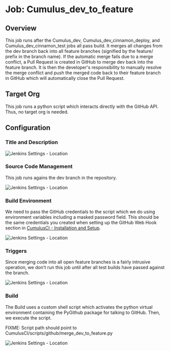 # Job: Cumulus_dev_to_feature

## Overview

This job runs after the Cumulus_dev, Cumulus_dev_cinnamon_deploy, and Cumulus_dev_cinnamon_test jobs all pass build.  It merges all changes from the dev branch back into all feature branches (signified by the feature/ prefix in the branch name).  If the automatic merge fails due to a merge conflict, a Pull Request is created in GitHub to merge dev back into the feature branch.  It is then the developer's responsibility to manually resolve the merge conflict and push the merged code back to their feature branch in GitHub which will automatically close the Pull Request.

## Target Org

This job runs a python script which interacts directly with the GitHub API.  Thus, no target org is needed.

## Configuration

### Title and Description

![Jenkins Settings - Location](https://raw.github.com/SalesforceFoundation/CumulusCI/master/docs/jobs/cumulus_dev_to_feature-title.png)

### Source Code Management

This job runs agains the dev branch in the repository.

![Jenkins Settings - Location](https://raw.github.com/SalesforceFoundation/CumulusCI/master/docs/jobs/cumulus_dev_to_feature-scm.png)

### Build Environment

We need to pass the GitHub credentials to the script which we do using environment variables including a masked password field.  This should be the same credentials you created when setting up the GitHub Web Hook section in [CumulusCI - Installation and Setup](https://github.com/SalesforceFoundation/CumulusCI/blob/master/docs/setup/README.md).

![Jenkins Settings - Location](https://raw.github.com/SalesforceFoundation/CumulusCI/master/docs/jobs/cumulus_dev_to_feature-build_environment.png)

### Triggers

Since merging code into all open feature branches is a fairly intrusive operation, we don't run this job until after all test builds have passed against the branch.

![Jenkins Settings - Location](https://raw.github.com/SalesforceFoundation/CumulusCI/master/docs/jobs/cumulus_dev_to_feature-triggers.png)

### Build

The Build uses a custom shell script which activates the python virtual environment containing the PyGithub package for talking to GitHub.  Then, we execute the script.

FIXME: Script path should point to CumulusCI/scripts/github/merge_dev_to_feature.py

![Jenkins Settings - Location](https://raw.github.com/SalesforceFoundation/CumulusCI/master/docs/jobs/cumulus_dev_to_feature-build.png)
